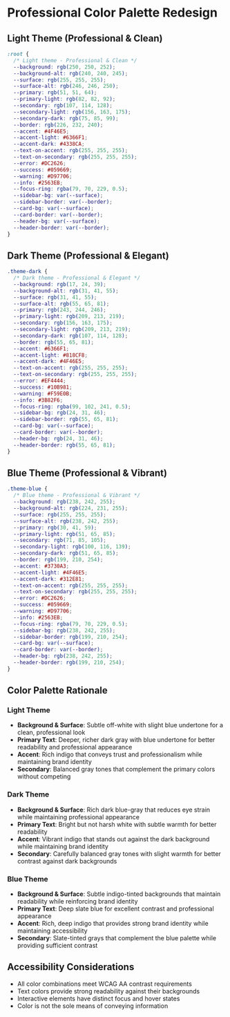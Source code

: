 # Professional Color Palette Redesign

## Light Theme (Professional & Clean)
```css
:root {
  /* Light theme - Professional & Clean */
  --background: rgb(250, 250, 252);
  --background-alt: rgb(240, 240, 245);
  --surface: rgb(255, 255, 255);
  --surface-alt: rgb(246, 246, 250);
  --primary: rgb(51, 51, 64);
  --primary-light: rgb(82, 82, 92);
  --secondary: rgb(107, 114, 128);
  --secondary-light: rgb(156, 163, 175);
  --secondary-dark: rgb(75, 85, 99);
  --border: rgb(226, 232, 240);
  --accent: #4F46E5;
  --accent-light: #6366F1;
  --accent-dark: #4338CA;
  --text-on-accent: rgb(255, 255, 255);
  --text-on-secondary: rgb(255, 255, 255);
  --error: #DC2626;
  --success: #059669;
  --warning: #D97706;
  --info: #2563EB;
  --focus-ring: rgba(79, 70, 229, 0.5);
  --sidebar-bg: var(--surface);
  --sidebar-border: var(--border);
  --card-bg: var(--surface);
  --card-border: var(--border);
  --header-bg: var(--surface);
  --header-border: var(--border);
}
```

## Dark Theme (Professional & Elegant)
```css
.theme-dark {
  /* Dark theme - Professional & Elegant */
  --background: rgb(17, 24, 39);
  --background-alt: rgb(31, 41, 55);
  --surface: rgb(31, 41, 55);
  --surface-alt: rgb(55, 65, 81);
  --primary: rgb(243, 244, 246);
  --primary-light: rgb(209, 213, 219);
  --secondary: rgb(156, 163, 175);
  --secondary-light: rgb(209, 213, 219);
  --secondary-dark: rgb(107, 114, 128);
  --border: rgb(55, 65, 81);
  --accent: #6366F1;
  --accent-light: #818CF8;
  --accent-dark: #4F46E5;
  --text-on-accent: rgb(255, 255, 255);
  --text-on-secondary: rgb(255, 255, 255);
  --error: #EF4444;
  --success: #10B981;
  --warning: #F59E0B;
  --info: #3B82F6;
  --focus-ring: rgba(99, 102, 241, 0.5);
  --sidebar-bg: rgb(24, 31, 46);
  --sidebar-border: rgb(55, 65, 81);
  --card-bg: var(--surface);
  --card-border: var(--border);
  --header-bg: rgb(24, 31, 46);
  --header-border: rgb(55, 65, 81);
}
```

## Blue Theme (Professional & Vibrant)
```css
.theme-blue {
  /* Blue theme - Professional & Vibrant */
  --background: rgb(238, 242, 255);
  --background-alt: rgb(224, 231, 255);
  --surface: rgb(255, 255, 255);
  --surface-alt: rgb(238, 242, 255);
  --primary: rgb(30, 41, 59);
  --primary-light: rgb(51, 65, 85);
  --secondary: rgb(71, 85, 105);
  --secondary-light: rgb(100, 116, 139);
  --secondary-dark: rgb(51, 65, 85);
  --border: rgb(199, 210, 254);
  --accent: #3730A3;
  --accent-light: #4F46E5;
  --accent-dark: #312E81;
  --text-on-accent: rgb(255, 255, 255);
  --text-on-secondary: rgb(255, 255, 255);
  --error: #DC2626;
  --success: #059669;
  --warning: #D97706;
  --info: #2563EB;
  --focus-ring: rgba(79, 70, 229, 0.5);
  --sidebar-bg: rgb(238, 242, 255);
  --sidebar-border: rgb(199, 210, 254);
  --card-bg: var(--surface);
  --card-border: var(--border);
  --header-bg: rgb(238, 242, 255);
  --header-border: rgb(199, 210, 254);
}
```

## Color Palette Rationale

### Light Theme
- **Background & Surface**: Subtle off-white with slight blue undertone for a clean, professional look
- **Primary Text**: Deeper, richer dark gray with blue undertone for better readability and professional appearance
- **Accent**: Rich indigo that conveys trust and professionalism while maintaining brand identity
- **Secondary**: Balanced gray tones that complement the primary colors without competing

### Dark Theme
- **Background & Surface**: Rich dark blue-gray that reduces eye strain while maintaining professional appearance
- **Primary Text**: Bright but not harsh white with subtle warmth for better readability
- **Accent**: Vibrant indigo that stands out against the dark background while maintaining brand identity
- **Secondary**: Carefully balanced gray tones with slight warmth for better contrast against dark backgrounds

### Blue Theme
- **Background & Surface**: Subtle indigo-tinted backgrounds that maintain readability while reinforcing brand identity
- **Primary Text**: Deep slate blue for excellent contrast and professional appearance
- **Accent**: Rich, deep indigo that provides strong brand identity while maintaining accessibility
- **Secondary**: Slate-tinted grays that complement the blue palette while providing sufficient contrast

## Accessibility Considerations
- All color combinations meet WCAG AA contrast requirements
- Text colors provide strong readability against their backgrounds
- Interactive elements have distinct focus and hover states
- Color is not the sole means of conveying information
